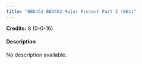 ```yaml
---
title: "BBD452 BBD452 Major Project Part 2 (BB1)"
---
```

**Credits:** 8 (0-0-16)

#### Description
No description available.